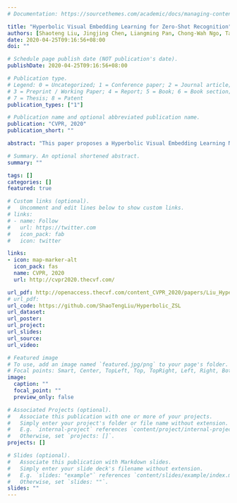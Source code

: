 ```yaml
---
# Documentation: https://sourcethemes.com/academic/docs/managing-content/

title: "Hyperbolic Visual Embedding Learning for Zero-Shot Recognition"
authors: [Shaoteng Liu, Jingjing Chen, Liangming Pan, Chong-Wah Ngo, Tat-Seng Chua, Yu-Gang Jiang]
date: 2020-04-25T09:16:56+08:00
doi: ""

# Schedule page publish date (NOT publication's date).
publishDate: 2020-04-25T09:16:56+08:00

# Publication type.
# Legend: 0 = Uncategorized; 1 = Conference paper; 2 = Journal article;
# 3 = Preprint / Working Paper; 4 = Report; 5 = Book; 6 = Book section;
# 7 = Thesis; 8 = Patent
publication_types: ["1"]

# Publication name and optional abbreviated publication name.
publication: "CVPR, 2020"
publication_short: ""

abstract: "This paper proposes a Hyperbolic Visual Embedding Learning Network for zero-shot recognition. The network learns image embeddings in hyperbolic space, which is capable of preserving the hierarchical structure of semantic classes in low dimensions. Comparing with existing zero-shot learning approaches, the network is more robust because the embedding feature in hyperbolic space better represents class hierarchy and thereby avoid misleading resulted from unrelated siblings. Our network outperforms exiting baselines under hierarchical evaluation with an extremely challenging setting, i.e., learning only from 1,000 categories to recognize 20,841 unseen categories. While under flat evaluation, it has competitive performance as state-of-the-art methods but with five times lower embedding dimensions. Our code is publicly available."

# Summary. An optional shortened abstract.
summary: ""

tags: []
categories: []
featured: true

# Custom links (optional).
#   Uncomment and edit lines below to show custom links.
# links:
# - name: Follow
#   url: https://twitter.com
#   icon_pack: fab
#   icon: twitter

links:
- icon: map-marker-alt
  icon_pack: fas
  name: CVPR, 2020
  url: http://cvpr2020.thecvf.com/

url_pdf: http://openaccess.thecvf.com/content_CVPR_2020/papers/Liu_Hyperbolic_Visual_Embedding_Learning_for_Zero-Shot_Recognition_CVPR_2020_paper.pdf
# url_pdf: 
url_code: https://github.com/ShaoTengLiu/Hyperbolic_ZSL
url_dataset:
url_poster:
url_project: 
url_slides:
url_source: 
url_video:

# Featured image
# To use, add an image named `featured.jpg/png` to your page's folder. 
# Focal points: Smart, Center, TopLeft, Top, TopRight, Left, Right, BottomLeft, Bottom, BottomRight.
image:
  caption: ""
  focal_point: ""
  preview_only: false

# Associated Projects (optional).
#   Associate this publication with one or more of your projects.
#   Simply enter your project's folder or file name without extension.
#   E.g. `internal-project` references `content/project/internal-project/index.md`.
#   Otherwise, set `projects: []`.
projects: []

# Slides (optional).
#   Associate this publication with Markdown slides.
#   Simply enter your slide deck's filename without extension.
#   E.g. `slides: "example"` references `content/slides/example/index.md`.
#   Otherwise, set `slides: ""`.
slides: ""
---
```


